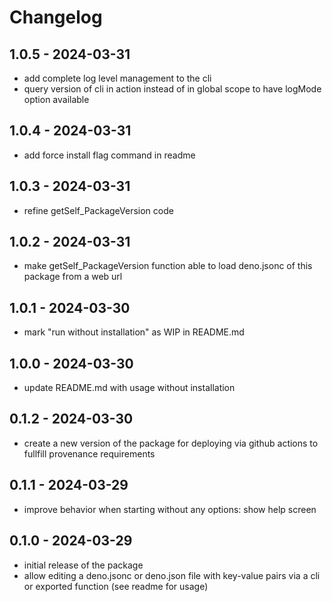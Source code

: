 # Changelog

## 1.0.5 - 2024-03-31

- add complete log level management to the cli
- query version of cli in action instead of in global scope to have logMode option available

## 1.0.4 - 2024-03-31

- add force install flag command in readme

## 1.0.3 - 2024-03-31

- refine getSelf_PackageVersion code

## 1.0.2 - 2024-03-31

- make getSelf_PackageVersion function able to load deno.jsonc of this package from a web url

## 1.0.1 - 2024-03-30

- mark "run without installation" as WIP in README.md

## 1.0.0 - 2024-03-30

- update README.md with usage without installation

## 0.1.2 - 2024-03-30

- create a new version of the package for deploying via github actions to fullfill provenance requirements

## 0.1.1 - 2024-03-29

- improve behavior when starting without any options: show help screen

## 0.1.0 - 2024-03-29

- initial release of the package
- allow editing a deno.jsonc or deno.json file with key-value pairs via a cli or exported function (see readme for usage)
